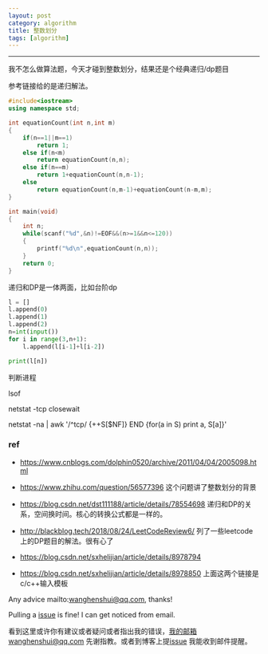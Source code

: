 ```yaml
---
layout: post
category: algorithm
title: 整数划分
tags: [algorithm]
---
```


  

---

我不怎么做算法题，今天才碰到整数划分，结果还是个经典递归/dp题目

参考链接给的是递归解法。

```c++
#include<iostream>
using namespace std;

int equationCount(int n,int m)
{
    if(n==1||m==1)
        return 1;
    else if(n<m)
        return equationCount(n,n);
    else if(n==m)
        return 1+equationCount(n,n-1);
    else
        return equationCount(n,m-1)+equationCount(n-m,m);
}

int main(void)
{
    int n;
    while(scanf("%d",&n)!=EOF&&(n>=1&&n<=120))
    {
        printf("%d\n",equationCount(n,n));
    }
    return 0;
}
```



递归和DP是一体两面，比如台阶dp

```python
l = []
l.append(0)
l.append(1)
l.append(2)
n=int(input())
for i in range(3,n+1):
    l.append(l[i-1]+l[i-2])

print(l[n])
```



判断进程



lsof

 netstat -tcp closewait



netstat -na | awk '/^tcp/ {++S[$NF]} END {for(a in S) print a, S[a]}'

### ref

- https://www.cnblogs.com/dolphin0520/archive/2011/04/04/2005098.html

- https://www.zhihu.com/question/56577396 这个问题讲了整数划分的背景

- https://blog.csdn.net/dst111188/article/details/78554698 递归和DP的关系，空间换时间。核心的转换公式都是一样的。

- http://blackblog.tech/2018/08/24/LeetCodeReview6/ 列了一些leetcode上的DP题目的解法。很有心了

- https://blog.csdn.net/sxhelijian/article/details/8978794

- https://blog.csdn.net/sxhelijian/article/details/8978850 上面这两个链接是c/c++输入模板

  





Any advice mailto:wanghenshui@qq.com, thanks! 

Pulling a [issue](https://github.com/wanghenshui/wanghenshui.github.io/issues/new) is fine! I can get noticed from email.

看到这里或许你有建议或者疑问或者指出我的错误，我的邮箱wanghenshui@qq.com 先谢指教。或者到博客上提[issue](https://github.com/wanghenshui/wanghenshui.github.io/issues/new) 我能收到邮件提醒。